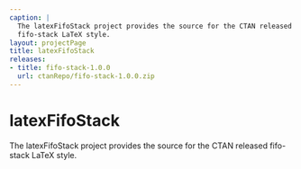 ```yaml
---
caption: |
  The latexFifoStack project provides the source for the CTAN released 
  fifo-stack LaTeX style.
layout: projectPage
title: latexFifoStack
releases:
- title: fifo-stack-1.0.0
  url: ctanRepo/fifo-stack-1.0.0.zip
---
```


# latexFifoStack

The latexFifoStack project provides the source for the CTAN released 
fifo-stack LaTeX style.
